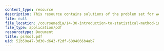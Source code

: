```yaml
---
content_type: resource
description: This resource contains solutions of the problem set for week 4.
file: null
file_location: /coursemedia/14-30-introduction-to-statistical-method-in-economics-spring-2006/52b50e473d30d643f2df6894066b4ab7_ps4sol.pdf
file_type: application/pdf
resourcetype: Document
title: ps4sol.pdf
uid: 52b50e47-3d30-d643-f2df-6894066b4ab7
---
```

